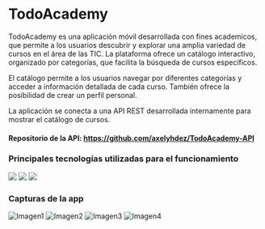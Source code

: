 # TodoAcademy

TodoAcademy es una aplicación móvil desarrollada con fines academicos, que permite a los usuarios descubrir y explorar una amplia variedad de cursos en el área de las TIC. La plataforma ofrece un catálogo interactivo, organizado por categorías, que facilita la búsqueda de cursos específicos.

El catálogo permite a los usuarios navegar por diferentes categorías y acceder a información detallada de cada curso. También ofrece la posibilidad de crear un perfil personal.

La aplicación se conecta a una API REST desarrollada internamente para mostrar el catálogo de cursos.

#### Repositorio de la API: https://github.com/axelyhdez/TodoAcademy-API

### Principales tecnologías utilizadas para el funcionamiento

![](https://img.shields.io/badge/Android-Kotlin-green) ![](https://img.shields.io/badge/JavaScript-Node.js-color?color=%23f7e018) ![](https://img.shields.io/badge/BD_NoSQL-MongoDB-color?color=%2300684a)
 
###  Capturas de la app
![Imagen1](https://github.com/user-attachments/assets/40a2e756-5c83-4b1a-a457-2de8343565d8)
![Imagen2](https://github.com/user-attachments/assets/a7e5686f-d374-4881-8b3f-4f393e688070)
![Imagen3](https://github.com/user-attachments/assets/e4712d71-df57-4dac-a2a8-60b7cb030e0a)
![Imagen4](https://github.com/user-attachments/assets/71b4d79d-2fcc-4a5f-98c5-822bf98f252e)
